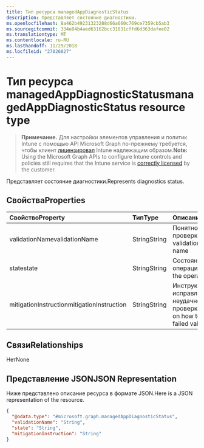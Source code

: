 ```yaml
---
title: Тип ресурса managedAppDiagnosticStatus
description: Представляет состояние диагностики.
ms.openlocfilehash: 8a462b49231323288d66a660c769ce7359cb5ab3
ms.sourcegitcommit: 334e84b4aed63162bcc31831cffd6d363dafee02
ms.translationtype: MT
ms.contentlocale: ru-RU
ms.lasthandoff: 11/29/2018
ms.locfileid: "27026827"
---
```

# <a name="managedappdiagnosticstatus-resource-type"></a><span data-ttu-id="fa69a-103">Тип ресурса managedAppDiagnosticStatus</span><span class="sxs-lookup"><span data-stu-id="fa69a-103">managedAppDiagnosticStatus resource type</span></span>

> <span data-ttu-id="fa69a-104">**Примечание.** Для настройки элементов управления и политик Intune с помощью API Microsoft Graph по-прежнему требуется, чтобы клиент [лицензировал](https://go.microsoft.com/fwlink/?linkid=839381) Intune надлежащим образом.</span><span class="sxs-lookup"><span data-stu-id="fa69a-104">**Note:** Using the Microsoft Graph APIs to configure Intune controls and policies still requires that the Intune service is [correctly licensed](https://go.microsoft.com/fwlink/?linkid=839381) by the customer.</span></span>

<span data-ttu-id="fa69a-105">Представляет состояние диагностики.</span><span class="sxs-lookup"><span data-stu-id="fa69a-105">Represents diagnostics status.</span></span>
## <a name="properties"></a><span data-ttu-id="fa69a-106">Свойства</span><span class="sxs-lookup"><span data-stu-id="fa69a-106">Properties</span></span>
|<span data-ttu-id="fa69a-107">Свойство</span><span class="sxs-lookup"><span data-stu-id="fa69a-107">Property</span></span>|<span data-ttu-id="fa69a-108">Тип</span><span class="sxs-lookup"><span data-stu-id="fa69a-108">Type</span></span>|<span data-ttu-id="fa69a-109">Описание</span><span class="sxs-lookup"><span data-stu-id="fa69a-109">Description</span></span>|
|:---|:---|:---|
|<span data-ttu-id="fa69a-110">validationName</span><span class="sxs-lookup"><span data-stu-id="fa69a-110">validationName</span></span>|<span data-ttu-id="fa69a-111">String</span><span class="sxs-lookup"><span data-stu-id="fa69a-111">String</span></span>|<span data-ttu-id="fa69a-112">Понятное имя проверки</span><span class="sxs-lookup"><span data-stu-id="fa69a-112">The validation friendly name</span></span>|
|<span data-ttu-id="fa69a-113">state</span><span class="sxs-lookup"><span data-stu-id="fa69a-113">state</span></span>|<span data-ttu-id="fa69a-114">String</span><span class="sxs-lookup"><span data-stu-id="fa69a-114">String</span></span>|<span data-ttu-id="fa69a-115">Состояние операции</span><span class="sxs-lookup"><span data-stu-id="fa69a-115">The state of the operation</span></span>|
|<span data-ttu-id="fa69a-116">mitigationInstruction</span><span class="sxs-lookup"><span data-stu-id="fa69a-116">mitigationInstruction</span></span>|<span data-ttu-id="fa69a-117">String</span><span class="sxs-lookup"><span data-stu-id="fa69a-117">String</span></span>|<span data-ttu-id="fa69a-118">Инструкции по исправлению неудачной проверки</span><span class="sxs-lookup"><span data-stu-id="fa69a-118">Instruction on how to mitigate a failed validation</span></span>|

## <a name="relationships"></a><span data-ttu-id="fa69a-119">Связи</span><span class="sxs-lookup"><span data-stu-id="fa69a-119">Relationships</span></span>
<span data-ttu-id="fa69a-120">Нет</span><span class="sxs-lookup"><span data-stu-id="fa69a-120">None</span></span>
## <a name="json-representation"></a><span data-ttu-id="fa69a-121">Представление JSON</span><span class="sxs-lookup"><span data-stu-id="fa69a-121">JSON Representation</span></span>
<span data-ttu-id="fa69a-122">Ниже представлено описание ресурса в формате JSON.</span><span class="sxs-lookup"><span data-stu-id="fa69a-122">Here is a JSON representation of the resource.</span></span>
<!-- {
  "blockType": "resource",
  "@odata.type": "microsoft.graph.managedAppDiagnosticStatus"
}
-->
``` json
{
  "@odata.type": "#microsoft.graph.managedAppDiagnosticStatus",
  "validationName": "String",
  "state": "String",
  "mitigationInstruction": "String"
}
```



